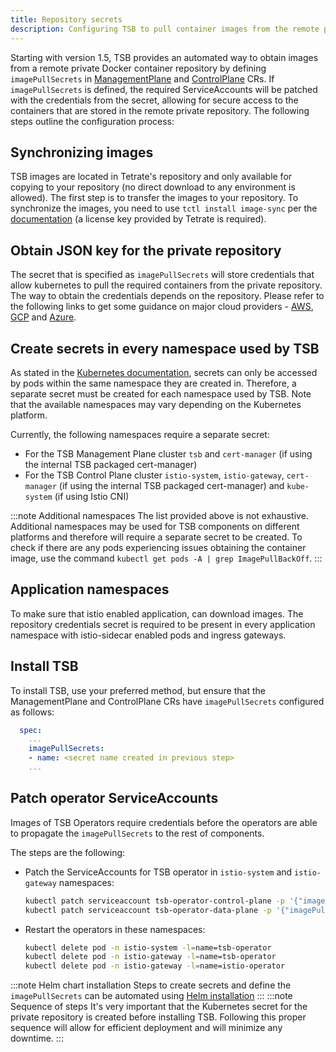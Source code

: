 ```yaml
---
title: Repository secrets
description: Configuring TSB to pull container images from the remote private repository
---
```


Starting with version 1.5, TSB provides an automated way to obtain images from a remote private Docker container repository by defining `imagePullSecrets` in [ManagementPlane](../refs/install/managementplane/v1alpha1/spec#tetrateio-api-install-managementplane-v1alpha1-managementplanespec) and [ControlPlane](../refs/install/controlplane/v1alpha1/spec#tetrateio-api-install-controlplane-v1alpha1-controlplanespec) CRs.
If `imagePullSecrets` is defined, the required ServiceAccounts will be patched with the credentials from the secret, allowing for secure access to the containers that are stored in the remote private repository. The following steps outline the configuration process:

## Synchronizing images

TSB images are located in Tetrate's repository and only available for copying to your repository (no direct download to any environment is allowed). The first step is to transfer the images to your repository. To synchronize the images, you need to use `tctl install image-sync` per the [documentation](../setup/requirements-and-download#sync-tetrate-service-bridge-images) (a license key provided by Tetrate is required).

## Obtain JSON key for the private repository

The secret that is specified as `imagePullSecrets` will store credentials that allow kubernetes to pull the required containers from the private repository. The way to obtain the credentials depends on the repository. Please refer to the following links to get some guidance on major cloud providers - [AWS](https://medium.com/clarusway/how-to-use-images-from-a-private-container-registry-for-kubernetes-aws-ecr-hosted-private-13a759e2c4ea), [GCP](https://blog.container-solutions.com/using-google-container-registry-with-kubernetes) and [Azure](https://learn.microsoft.com/en-us/azure/container-registry/container-registry-auth-kubernetes).

## Create secrets in every namespace used by TSB

As stated in the [Kubernetes documentation](https://kubernetes.io/docs/concepts/configuration/secret/#details), secrets can only be accessed by pods within the same namespace they are created in. Therefore, a separate secret must be created for each namespace used by TSB. Note that the available namespaces may vary depending on the Kubernetes platform.

Currently, the following namespaces require a separate secret:

- For the TSB Management Plane cluster `tsb` and `cert-manager` (if using the internal TSB packaged cert-manager) 
- For the TSB Control Plane cluster `istio-system`, `istio-gateway`, `cert-manager` (if using the internal TSB packaged cert-manager)  and `kube-system` (if using Istio CNI)

:::note Additional namespaces
The list provided above is not exhaustive. Additional namespaces may be used for TSB components on different platforms and therefore will require a separate secret to be created. To check if there are any pods experiencing issues obtaining the container image, use the command `kubectl get pods -A | grep ImagePullBackOff`.
:::

## Application namespaces

To make sure that istio enabled application, can download images. The repository credentials secret is required to be present in every application namespace with istio-sidecar enabled pods and ingress gateways.

## Install TSB 

To install TSB, use your preferred method, but ensure that the ManagementPlane and ControlPlane CRs have `imagePullSecrets` configured as follows:

```yaml
  spec:
    ...
    imagePullSecrets:
    - name: <secret name created in previous step>
    ...
```

## Patch operator ServiceAccounts

Images of TSB Operators require credentials before the operators are able to propagate the `imagePullSecrets` to the rest of components.

The steps are the following:
- Patch the ServiceAccounts for TSB operator in `istio-system` and `istio-gateway` namespaces:

    ```bash
    kubectl patch serviceaccount tsb-operator-control-plane -p '{"imagePullSecrets": [{"name": "<secret name created per steps above>"}]}' -n istio-system
    kubectl patch serviceaccount tsb-operator-data-plane -p '{"imagePullSecrets": [{"name": "<secret name created per steps above>"}]}' -n istio-gateway
    ```

- Restart the operators in these namespaces:

    ```bash
    kubectl delete pod -n istio-system -l=name=tsb-operator 
    kubectl delete pod -n istio-gateway -l=name=tsb-operator
    kubectl delete pod -n istio-gateway -l=name=istio-operator
    ```

:::note Helm chart installation
Steps to create secrets and define the `imagePullSecrets` can be automated using [Helm installation](./helm)
:::
:::note Sequence of steps
It's very important that the Kubernetes secret for the private repository is created before installing TSB. Following this proper sequence will allow for efficient deployment and will minimize any downtime.
:::
